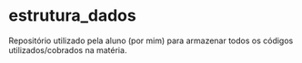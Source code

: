 # estrutura_dados
Repositório utilizado pela aluno (por mim) para armazenar todos os códigos utilizados/cobrados na matéria.

